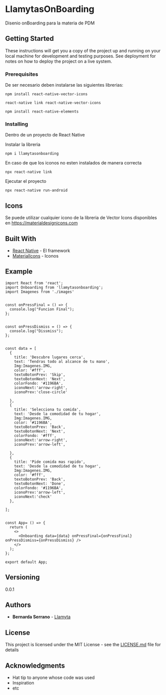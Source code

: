 # LlamytasOnBoarding
Disenio onBoarding para la materia de PDM
## Getting Started

These instructions will get you a copy of the project up and running on your local machine for development and testing purposes. See deployment for notes on how to deploy the project on a live system.

### Prerequisites
De ser necesario deben instalarse las siguientes librerias:

```
npm install react-native-vector-icons

react-native link react-native-vector-icons

npm install react-native-elements
```

### Installing

Dentro de un proyecto de React Native

Instalar la libreria

```
npm i llamytasonboarding
```

En caso de que los iconos no esten instalados de manera correcta

```
npx react-native link
```

Ejecutar el proyecto

```
npx react-native run-android
```


## Icons

Se puede utilizar cualquier icono de la libreria de Vector Icons
disponibles en https://materialdesignicons.com


## Built With

* [React Native](https://reactnative.dev) - El framework
* [MaterialIcons](https://materialdesignicons.com) - Iconos

## Example

```
import React from 'react';
import Onboarding from 'llamytasonboarding';
import Imagenes from './images'


const onPressFinal = () => {
  console.log("Funcion Final");
};


const onPressDismiss = () => {
  console.log("Dissmiss");
};


const data = [
  {
    title: 'Descubre lugares cerca',
    text: 'Tendras todo al alcance de tu mano',
    Img:Imagenes.IMG,
    color: '#fff',
    textoBotonPrev: 'Skip',
    textoBotonNext: 'Next',
    colorFondo: '#1196BA',
    iconoNext:'arrow-right',
    iconoPrev:'close-circle'

  },
  {
    title: 'Selecciona tu comida',
    text: 'Desde la comodidad de tu hogar',
    Img:Imagenes.IMG,
    color: '#1196BA',
    textoBotonPrev: 'Back',
    textoBotonNext: 'Next',
    colorFondo: '#fff',
    iconoNext:'arrow-right',
    iconoPrev:'arrow-left',

  },
  {
    title: 'Pide comida mas rapido',
    text: 'Desde la comodidad de tu hogar',
    Img:Imagenes.IMG,
    color: '#fff',
    textoBotonPrev: 'Back',
    textoBotonNext: 'Done',
    colorFondo: '#1196BA',
    iconoPrev:'arrow-left',
    iconoNext:'check'
  },

];


const App= () => {
  return (
    <>
      <Onboarding data={data} onPressFinal={onPressFinal} onPressDismiss={onPressDismiss} />
    </>
  );
};

export default App;

```

## Versioning

0.0.1

## Authors

* **Bernarda Serrano** - [Llamyta](https://github.com/Llamyta)

## License

This project is licensed under the MIT License - see the [LICENSE.md](LICENSE.md) file for details

## Acknowledgments

* Hat tip to anyone whose code was used
* Inspiration
* etc
